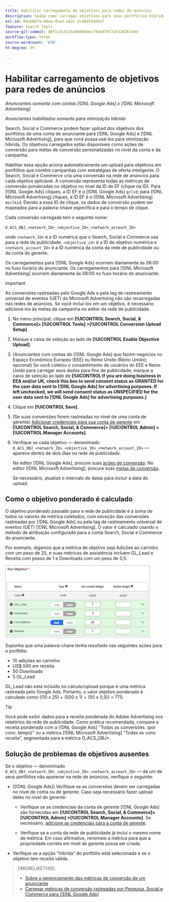 ```yaml
---
title: Habilitar carregamento de objetivos para redes de anúncios
description: Saiba como carregar objetivos para seus portfólios híbridos do  [!DNL Google Ads] and [!DNL Microsoft Advertising].
exl-id: 09ab0b7a-b6ea-45ad-a82c-2c40d518d2e7
feature: Search Tools
source-git-commit: d0f1c413134a0868ddec79ded7672af316267edd
workflow-type: tm+mt
source-wordcount: '678'
ht-degree: 0%

---
```


# Habilitar carregamento de objetivos para redes de anúncios

*Anunciantes somente com contas [!DNL Google Ads] e [!DNL Microsoft Advertising]*

*Anunciantes habilitados somente para otimização híbrida*

Search, Social e Commerce podem fazer upload dos objetivos dos portfólios de uma conta de anunciante para [!DNL Google Ads] e [!DNL Microsoft Advertising], para que você possa usá-los para otimização híbrida. Os objetivos carregados estão disponíveis como ações de conversão para metas de conversão personalizadas no nível da conta e da campanha.

Habilitar essa opção aciona automaticamente um upload para objetivos em portfólios que contêm campanhas com estratégias de oferta inteligente. O Search, Social e Commerce cria uma conversão na rede de anúncios para cada objetivo aplicável. A conversão representa todas as métricas de conversão ponderadas no objetivo no nível da ID de EF (clique na ID). Para [!DNL Google Ads] cliques, a ID EF é o [!DNL Google Ads] `gclid`; para [!DNL Microsoft Advertising] cliques, a ID EF é o [!DNL Microsoft Advertising] `msclkid`. Devido a essa ID de clique, os dados de conversão podem ser mapeados para a palavra-chave específica e para o tempo de clique.

Cada conversão carregada tem o seguinte nome:

`O_ACS_OBJ_<network_ID>_<objective_ID>_<network_account_ID>`

onde `<network_ID>` é a ID numérica que o Search, Social e Commerce usa para a rede de publicidade, `<objective_id>` é a ID de objetivo numérica e `<network_account_ID>` é a ID numérica da conta da rede de publicidade ou da conta do gerente.

Os carregamentos para [!DNL Google Ads] ocorrem diariamente às 06:00 no fuso horário do anunciante. Os carregamentos para [!DNL Microsoft Advertising] ocorrem diariamente às 09:00 no fuso horário do anunciante.

>[!IMPORTANT]
>
>As conversões rastreadas pelo Google Ads e pela tag de rastreamento universal de eventos (UET) do Microsoft Advertising não são recarregadas nas redes de anúncios. Se você incluí-los em um objetivo, é necessário adicioná-los às metas da campanha no editor da rede de publicidade.

1. No menu principal, clique em **[!UICONTROL Search, Social, & Commerce]> [!UICONTROL Tools] >[!UICONTROL Conversion Upload Setup]**.

1. Marque a caixa de seleção ao lado de **[!UICONTROL Enable Objective Upload]**.

1. (Anunciantes com contas do [!DNL Google Ads] que fazem negócios no Espaço Econômico Europeu (EEE) ou Reino Unido (Reino Unido); opcional) Se você coletou o consentimento de usuários do EEE e Reino Unido para carregar seus dados para fins de publicidade, marque a caixa de seleção ao lado de **[!UICONTROL If you are doing business in EEA and/or UK, check this box to send consent status as GRANTED for the user data sent to [!DNL Google Ads] for advertising purposes. If left unchecked, we will send consent status as UNSPECIFIED for the user data sent to [!DNL Google Ads] for advertising purposes.]**

1. Clique em **[!UICONTROL Save]**.

1. (Se suas conversões forem rastreadas no nível de uma conta de gerente) [Adicionar credenciais para sua conta de gerente](/help/search-social-commerce/admin/manager-accounts.md) em **[!UICONTROL Search, Social, & Commerce]> [!UICONTROL Admin] >[!UICONTROL Manager Accounts]**.

1. Verifique se cada objetivo — denominado `O_ACS_OBJ_<network_ID>_<objective_ID>_<network_account_ID>` — aparece dentro de dois dias na rede de publicidade.

   No editor [!DNL Google Ads], procure suas [ações de conversão](https://support.google.com/google-ads/answer/11461796). No editor [!DNL Microsoft Advertising], procure suas [metas de conversão](https://help.ads.microsoft.com/#apex/ads/en/56709).

   Se necessário, atualize o intervalo de datas para incluir a data do upload.

## Como o objetivo ponderado é calculado

O objetivo ponderado passado para a rede de publicidade é a soma de todos os valores de métrica coletados, com exceção das conversões rastreadas por [!DNL Google Ads] ou pela tag de rastreamento universal de eventos (UET) [!DNL Microsoft Advertising]. O valor é calculado usando o método de atribuição configurado para a conta Search, Social e Commerce do anunciante.

Por exemplo, digamos que a métrica de objetivo seja Adições ao carrinho com um peso de 25, e suas métricas de assistência incluem GL_Lead e Receita com pesos de 1 e Downloads com um peso de 0,5.

![Exemplo de um objetivo ponderado](/help/search-social-commerce/assets/objective-example.png "Exemplo de um objetivo ponderado")

Suponha que uma palavra-chave tenha resultado nas seguintes ações para o portfólio:

* 10 adições ao carrinho
* US$ 500 em receita
* 50 Downloads
* 5 GL_Lead

GL_Lead não está incluído no cálculo/upload porque é uma métrica rastreada pelo Google Ads. Portanto, o valor objetivo ponderado é calculado como ((10 x 25) + (500 x 1) + (50 x 0,5)) = 775.

>[!TIP]
>
>Você pode exibir dados para a receita ponderada do Adobe Advertising nos relatórios da rede de publicidade. Como prática recomendada, compare a receita ponderada com a [!DNL Google Ads] &quot;Todas as conversões. (por conv. tempo)&quot; ou a métrica [!DNL Microsoft Advertising] &quot;Todas as conv. receita&quot;, segmentada para a métrica O_ACS_OBJ*.<!--clarify -->

## Solução de problemas de objetivos ausentes

Se o objetivo — denominado `O_ACS_OBJ_<network_ID>_<objective_ID>_<network_account_ID>` — de um de seus portfólios não aparecer na rede de anúncios, verifique o seguinte:

* ([!DNL Google Ads]) Verifique se as conversões devem ser carregadas no nível de conta ou de gerente. Caso seja necessário fazer upload deles no nível do gerente:

   * Verifique se as credenciais da conta de gerente [!DNL Google Ads] são fornecidas em **[!UICONTROL Search, Social, & Commerce]> [!UICONTROL Admin] >[!UICONTROL Manager Accounts]**. Se necessário, [adicione as credenciais para a conta de gerente](/help/search-social-commerce/admin/manager-accounts.md).

   * Verifique se a conta da rede de publicidade já inclui o mesmo nome de métrica. Em caso afirmativo, renomeie a métrica para que a propriedade correta em nível de gerente possa ser criada.

* Verifique se a opção &quot;híbrida&quot; do portfólio está selecionada e se o objetivo tem receita válida.

>[!MORELIKETHIS]
>
>* [Sobre o gerenciamento das métricas de conversão de um anunciante](/help/search-social-commerce/admin/conversion-metrics/conversion-metric-about.md)
>* [Carregar métricas de conversão rastreadas por Pesquisa, Social e Commerce para [!DNL Google Ads]](conversion-metrics-upload-to-google.md)
